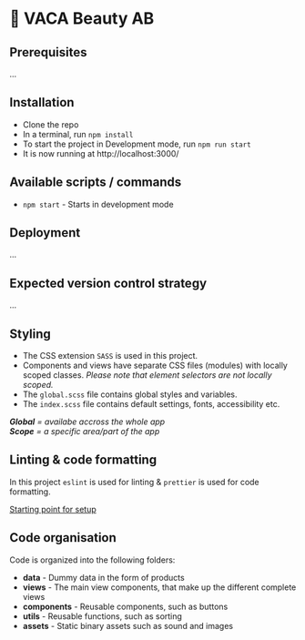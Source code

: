 # 🍐 VACA Beauty AB

## Prerequisites

...

## Installation

- Clone the repo
- In a terminal, run `npm install`
- To start the project in Development mode, run `npm run start`
- It is now running at http://localhost:3000/

## Available scripts / commands

- `npm start` - Starts in development mode

## Deployment

...

## Expected version control strategy

...

## Styling
- The CSS extension `SASS` is used in this project.
- Components and views have separate CSS files (modules) with locally scoped classes. _Please note that element selectors are not locally scoped._
- The `global.scss` file contains global styles and variables.
- The `index.scss` file contains default settings, fonts, accessibility etc.

_**Global** = availabe accross the whole app_ <br>
_**Scope** = a specific area/part of the app_

## Linting & code formatting

In this project `eslint` is used for linting & `prettier` is used for code formatting.

[Starting point for setup](https://dev.to/s2engineers/how-to-make-eslint-work-with-prettier-avoiding-conflicts-and-problems-57pi)

## Code organisation

Code is organized into the following folders:

- **data** - Dummy data in the form of products
- **views** - The main view components, that make up the different complete views
- **components** - Reusable components, such as buttons
- **utils** - Reusable functions, such as sorting
- **assets** - Static binary assets such as sound and images
